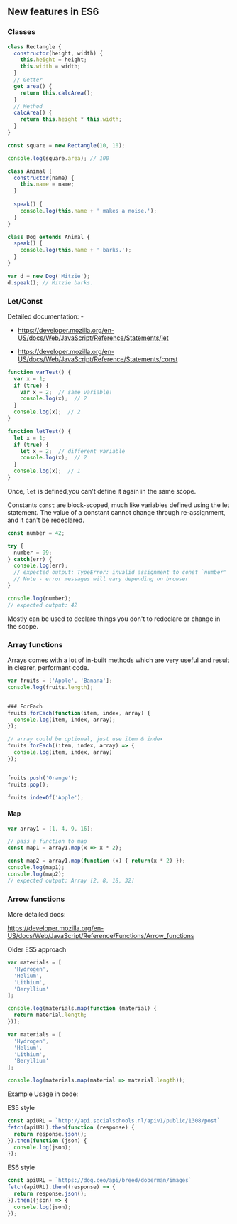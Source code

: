 ## New features in ES6

### Classes

```js
class Rectangle {
  constructor(height, width) {
    this.height = height;
    this.width = width;
  }
  // Getter
  get area() {
    return this.calcArea();
  }
  // Method
  calcArea() {
    return this.height * this.width;
  }
}

const square = new Rectangle(10, 10);

console.log(square.area); // 100
```

```js
class Animal { 
  constructor(name) {
    this.name = name;
  }
  
  speak() {
    console.log(this.name + ' makes a noise.');
  }
}

class Dog extends Animal {
  speak() {
    console.log(this.name + ' barks.');
  }
}

var d = new Dog('Mitzie');
d.speak(); // Mitzie barks.
```

### Let/Const

Detailed documentation: - 

- https://developer.mozilla.org/en-US/docs/Web/JavaScript/Reference/Statements/let

- https://developer.mozilla.org/en-US/docs/Web/JavaScript/Reference/Statements/const

```js
function varTest() {
  var x = 1;
  if (true) {
    var x = 2;  // same variable!
    console.log(x);  // 2
  }
  console.log(x);  // 2
}

function letTest() {
  let x = 1;
  if (true) {
    let x = 2;  // different variable
    console.log(x);  // 2
  }
  console.log(x);  // 1
}
```
Once, `let` is defined,you can't define it again in the same scope.



Constants `const` are block-scoped, much like variables defined using the let statement. The value of a constant cannot change through re-assignment, and it can't be redeclared.

```js
const number = 42;

try {
  number = 99;
} catch(err) {
  console.log(err);
  // expected output: TypeError: invalid assignment to const `number'
  // Note - error messages will vary depending on browser
}

console.log(number);
// expected output: 42

```

Mostly can be used to declare things you don't to redeclare or change in the scope.

### Array functions

Arrays comes with a lot of in-built methods which are very useful and result
in clearer, performant code.

```js
var fruits = ['Apple', 'Banana'];
console.log(fruits.length);


### ForEach
fruits.forEach(function(item, index, array) {
  console.log(item, index, array);
});

// array could be optional, just use item & index
fruits.forEach((item, index, array) => {
  console.log(item, index, array)
});


fruits.push('Orange');
fruits.pop();

fruits.indexOf('Apple');
```

#### Map

```js
var array1 = [1, 4, 9, 16];

// pass a function to map
const map1 = array1.map(x => x * 2);

const map2 = array1.map(function (x) { return(x * 2) });
console.log(map1);
console.log(map2);
// expected output: Array [2, 8, 18, 32]
```


### Arrow functions

More detailed docs: 

https://developer.mozilla.org/en-US/docs/Web/JavaScript/Reference/Functions/Arrow_functions

Older ES5 approach

```js
var materials = [
  'Hydrogen',
  'Helium',
  'Lithium',
  'Beryllium'
];

console.log(materials.map(function (material) {
  return material.length;
}));

```


```js
var materials = [
  'Hydrogen',
  'Helium',
  'Lithium',
  'Beryllium'
];

console.log(materials.map(material => material.length));
```

Example Usage in code:

ES5 style
```js
const apiURL = `http://api.socialschools.nl/apiv1/public/1308/post`
fetch(apiURL).then(function (response) {
  return response.json();
}).then(function (json) {
  console.log(json);
});
```

ES6 style
```js
const apiURL = `https://dog.ceo/api/breed/doberman/images`
fetch(apiURL).then((response) => {
  return response.json();
}).then((json) => {
  console.log(json);
});
```